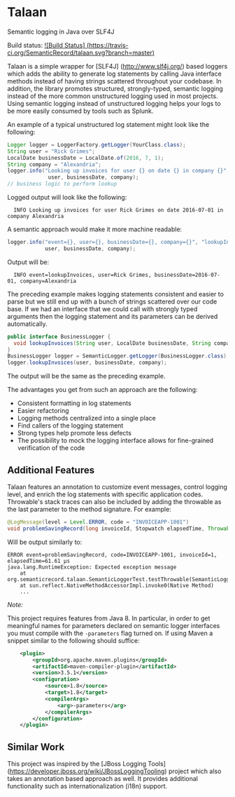 # Talaan
Semantic logging in Java over SLF4J

Build status: [![Build Status] (https://travis-ci.org/SemanticRecord/talaan.svg?branch=master)](https://travis-ci.org/SemanticRecord/talaan "Travis CI Build")

Talaan is a simple wrapper for [SLF4J] (http://www.slf4j.org/) based loggers which adds the ability to
generate log statements by calling Java interface methods instead of having
strings scattered throughout your codebase. In addition, the library promotes
structured, strongly-typed, semantic logging instead of the more common
unstructured logging used in most projects. Using semantic logging instead of
unstructured logging helps your logs to be more easily consumed by tools such as
Splunk.

An example of a typical unstructured log statement might look like the following:

```java
Logger logger = LoggerFactory.getLogger(YourClass.class);
String user = "Rick Grimes";
LocalDate businessDate = LocalDate.of(2016, 7, 1);
String company = "Alexandria";
logger.info("Looking up invoices for user {} on date {} in company {}", 
             user, businessDate, company);
// business logic to perform lookup
```
Logged output will look like the following:
```console
  INFO Looking up invoices for user Rick Grimes on date 2016-07-01 in company Alexandria
```

A semantic approach would make it more machine readable: 
```java
logger.info("event={}, user={}, businessDate={}, company={}", "lookupInvoices", 
            user, businessDate, company);
```
Output will be: 
```console
  INFO event=lookupInvoices, user=Rick Grimes, businessDate=2016-07-01, company=Alexandria
```

The preceding example makes logging statements consistent and easier to parse
but we still end up with a bunch of strings scattered over our code base. If we
had an interface that we could call with strongly typed arguments then the
logging statement and its parameters can be derived automatically. 

```java
public interface BusinessLogger { 
  void lookupInvoices(String user, LocalDate businessDate, String company);
}
BusinessLogger logger = SemanticLogger.getLogger(BusinessLogger.class);
logger.lookupInvoices(user, businessDate, company);
```

The output will be the same as the preceding example.

The advantages you get from such an approach are the following:

* Consistent formatting in log statements
* Easier refactoring
* Logging methods centralized into a single place
* Find callers of the logging statement
* Strong types help promote less defects
* The possibility to mock the logging interface allows for fine-grained verification of the code

## Additional Features

Talaan features an annotation to customize event messages, control logging level, and enrich the 
log statements with specific application codes.  Throwable's stack traces can also be included by 
adding the throwable as the last parameter to the method signature.  For example:

```java
@LogMessage(level = Level.ERROR, code = "INVOICEAPP-1001")
void problemSavingRecord(long invoiceId, Stopwatch elapsedTime, Throwable t);
```	

Will be output similarly to:
```console
ERROR event=problemSavingRecord, code=INVOICEAPP-1001, invoiceId=1, elapsedTime=61.61 μs
java.lang.RuntimeException: Expected exception message
	at org.semanticrecord.talaan.SemanticLoggerTest.testThrowable(SemanticLoggerTest.java:92)
	at sun.reflect.NativeMethodAccessorImpl.invoke0(Native Method)
	...
```

*Note:*

This project requires features from Java 8. In particular, in order to get
meaningful names for parameters declared on semantic logger interfaces you must
compile with the `-parameters` flag turned on. If using Maven a snippet similar
to the following should suffice:

```xml
	<plugin>
		<groupId>org.apache.maven.plugins</groupId>
		<artifactId>maven-compiler-plugin</artifactId>
		<version>3.5.1</version>
		<configuration>
			<source>1.8</source>
			<target>1.8</target>
			<compilerArgs>
				<arg>-parameters</arg>
			</compilerArgs>
		</configuration>
	</plugin>
```

## Similar Work
This project was inspired by the [JBoss Logging Tools] (https://developer.jboss.org/wiki/JBossLoggingTooling) project which also takes an annotation based approach as well.  It provides additional functionality such as internationalization (i18n) support.
